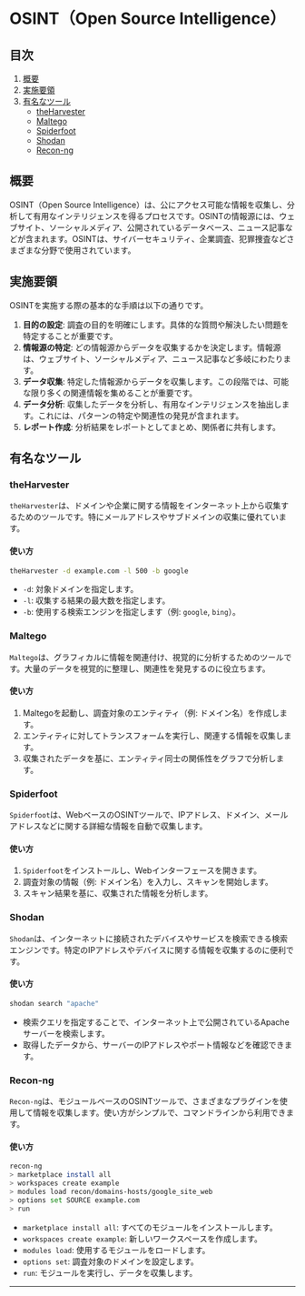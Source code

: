 
# OSINT（Open Source Intelligence）

## 目次
1. [概要](#概要)
2. [実施要領](#実施要領)
3. [有名なツール](#有名なツール)
   - [theHarvester](#theharvester)
   - [Maltego](#maltego)
   - [Spiderfoot](#spiderfoot)
   - [Shodan](#shodan)
   - [Recon-ng](#recon-ng)

## 概要
OSINT（Open Source Intelligence）は、公にアクセス可能な情報を収集し、分析して有用なインテリジェンスを得るプロセスです。OSINTの情報源には、ウェブサイト、ソーシャルメディア、公開されているデータベース、ニュース記事などが含まれます。OSINTは、サイバーセキュリティ、企業調査、犯罪捜査などさまざまな分野で使用されています。

## 実施要領
OSINTを実施する際の基本的な手順は以下の通りです。

1. **目的の設定**: 調査の目的を明確にします。具体的な質問や解決したい問題を特定することが重要です。
2. **情報源の特定**: どの情報源からデータを収集するかを決定します。情報源は、ウェブサイト、ソーシャルメディア、ニュース記事など多岐にわたります。
3. **データ収集**: 特定した情報源からデータを収集します。この段階では、可能な限り多くの関連情報を集めることが重要です。
4. **データ分析**: 収集したデータを分析し、有用なインテリジェンスを抽出します。これには、パターンの特定や関連性の発見が含まれます。
5. **レポート作成**: 分析結果をレポートとしてまとめ、関係者に共有します。

## 有名なツール

### theHarvester
`theHarvester`は、ドメインや企業に関する情報をインターネット上から収集するためのツールです。特にメールアドレスやサブドメインの収集に優れています。

#### 使い方
```bash
theHarvester -d example.com -l 500 -b google
```
- `-d`: 対象ドメインを指定します。
- `-l`: 収集する結果の最大数を指定します。
- `-b`: 使用する検索エンジンを指定します（例: `google`, `bing`）。

### Maltego
`Maltego`は、グラフィカルに情報を関連付け、視覚的に分析するためのツールです。大量のデータを視覚的に整理し、関連性を発見するのに役立ちます。

#### 使い方
1. Maltegoを起動し、調査対象のエンティティ（例: ドメイン名）を作成します。
2. エンティティに対してトランスフォームを実行し、関連する情報を収集します。
3. 収集されたデータを基に、エンティティ同士の関係性をグラフで分析します。

### Spiderfoot
`Spiderfoot`は、WebベースのOSINTツールで、IPアドレス、ドメイン、メールアドレスなどに関する詳細な情報を自動で収集します。

#### 使い方
1. `Spiderfoot`をインストールし、Webインターフェースを開きます。
2. 調査対象の情報（例: ドメイン名）を入力し、スキャンを開始します。
3. スキャン結果を基に、収集された情報を分析します。

### Shodan
`Shodan`は、インターネットに接続されたデバイスやサービスを検索できる検索エンジンです。特定のIPアドレスやデバイスに関する情報を収集するのに便利です。

#### 使い方
```bash
shodan search "apache"
```
- 検索クエリを指定することで、インターネット上で公開されているApacheサーバーを検索します。
- 取得したデータから、サーバーのIPアドレスやポート情報などを確認できます。

### Recon-ng
`Recon-ng`は、モジュールベースのOSINTツールで、さまざまなプラグインを使用して情報を収集します。使い方がシンプルで、コマンドラインから利用できます。

#### 使い方
```bash
recon-ng
> marketplace install all
> workspaces create example
> modules load recon/domains-hosts/google_site_web
> options set SOURCE example.com
> run
```
- `marketplace install all`: すべてのモジュールをインストールします。
- `workspaces create example`: 新しいワークスペースを作成します。
- `modules load`: 使用するモジュールをロードします。
- `options set`: 調査対象のドメインを設定します。
- `run`: モジュールを実行し、データを収集します。

---